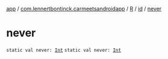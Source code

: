 [app](../../../index.md) / [com.lennertbontinck.carmeetsandroidapp](../../index.md) / [R](../index.md) / [id](index.md) / [never](./never.md)

# never

`static val never: `[`Int`](https://kotlinlang.org/api/latest/jvm/stdlib/kotlin/-int/index.html)
`static val never: `[`Int`](https://kotlinlang.org/api/latest/jvm/stdlib/kotlin/-int/index.html)